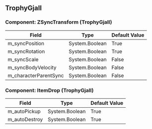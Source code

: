 ## TrophyGjall

### Component: ZSyncTransform (TrophyGjall)

|Field|Type|Default Value|
|---|---|---|
|m_syncPosition|System.Boolean|True|
|m_syncRotation|System.Boolean|True|
|m_syncScale|System.Boolean|False|
|m_syncBodyVelocity|System.Boolean|False|
|m_characterParentSync|System.Boolean|False|

### Component: ItemDrop (TrophyGjall)

|Field|Type|Default Value|
|---|---|---|
|m_autoPickup|System.Boolean|True|
|m_autoDestroy|System.Boolean|True|

